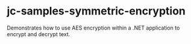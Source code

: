 # jc-samples-symmetric-encryption
Demonstrates how to use AES encryption within a .NET application to encrypt and decrypt text.
